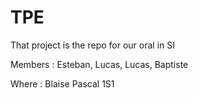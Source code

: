 # TPE
That project is the repo for our oral in SI

Members :
Esteban, Lucas, Lucas, Baptiste

Where :
Blaise Pascal 1S1
